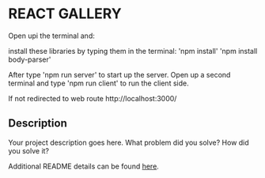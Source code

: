# REACT GALLERY
Open upi the terminal and:

install these libraries by typing them in the terminal:
'npm install'
'npm install body-parser'

After type 'npm run server' to start up the server. Open up 
a second terminal and type 'npm run client' to run the client side. 

If not redirected to web route http://localhost:3000/



## Description

Your project description goes here. What problem did you solve? How did you solve it?

Additional README details can be found [here](https://github.com/PrimeAcademy/readme-template/blob/master/README.md).
